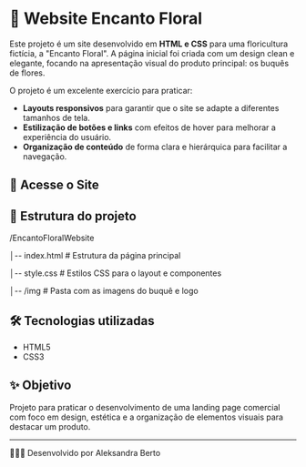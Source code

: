 # 💐 Website Encanto Floral

Este projeto é um site desenvolvido em **HTML e CSS** para uma floricultura fictícia, a "Encanto Floral". A página inicial foi criada com um design clean e elegante, focando na apresentação visual do produto principal: os buquês de flores.

O projeto é um excelente exercício para praticar:
* **Layouts responsivos** para garantir que o site se adapte a diferentes tamanhos de tela.
* **Estilização de botões e links** com efeitos de hover para melhorar a experiência do usuário.
* **Organização de conteúdo** de forma clara e hierárquica para facilitar a navegação.

## 🚀 Acesse o Site


## 📂 Estrutura do projeto
/EncantoFloralWebsite

│-- index.html # Estrutura da página principal

│-- style.css # Estilos CSS para o layout e componentes

│-- /img # Pasta com as imagens do buquê e logo

## 🛠️ Tecnologias utilizadas
- HTML5
- CSS3

## ✨ Objetivo
Projeto para praticar o desenvolvimento de uma landing page comercial com foco em design, estética e a organização de elementos visuais para destacar um produto.

---

👩🏽‍💻 Desenvolvido por Aleksandra Berto
